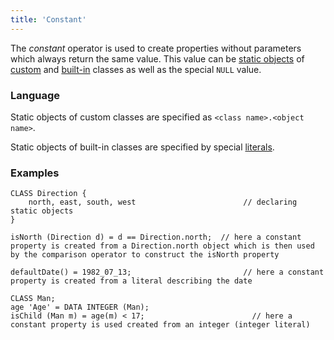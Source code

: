 ```yaml
---
title: 'Constant'
---
```


The *constant* operator is used to create properties without parameters which always return the same value. This value can be [static objects](Static_objects.md) of [custom](User_classes.md) and [built-in](Built-in_classes.md) classes as well as the special `NULL` value. 

### Language

Static objects of custom classes are specified as `<class name>.<object name>`.

Static objects of built-in classes are specified by special [literals](Literals.md).

### Examples

```lsf
CLASS Direction {
    north, east, south, west                        // declaring static objects
}

isNorth (Direction d) = d == Direction.north;  // here a constant property is created from a Direction.north object which is then used by the comparison operator to construct the isNorth property

defaultDate() = 1982_07_13;                         // here a constant property is created from a literal describing the date

CLASS Man;
age 'Age' = DATA INTEGER (Man);
isChild (Man m) = age(m) < 17;                        // here a constant property is used created from an integer (integer literal)
```

  
